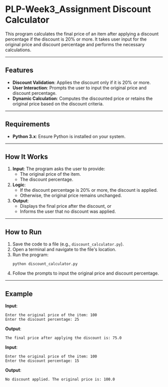 # PLP-Week3_Assignment Discount Calculator

This program calculates the final price of an item after applying a discount percentage if the discount is 20% or more. It takes user input for the original price and discount percentage and performs the necessary calculations.

---

## Features
- **Discount Validation**: Applies the discount only if it is 20% or more.
- **User Interaction**: Prompts the user to input the original price and discount percentage.
- **Dynamic Calculation**: Computes the discounted price or retains the original price based on the discount criteria.

---

## Requirements
- **Python 3.x**: Ensure Python is installed on your system.

---

## How It Works
1. **Input**: The program asks the user to provide:
   - The original price of the item.
   - The discount percentage.
2. **Logic**: 
   - If the discount percentage is 20% or more, the discount is applied.
   - Otherwise, the original price remains unchanged.
3. **Output**: 
   - Displays the final price after the discount, or
   - Informs the user that no discount was applied.

---

## How to Run
1. Save the code to a file (e.g., `discount_calculator.py`).
2. Open a terminal and navigate to the file's location.
3. Run the program:
   ```
   python discount_calculator.py
   ```
4. Follow the prompts to input the original price and discount percentage.

---

## Example
**Input**:
```
Enter the original price of the item: 100
Enter the discount percentage: 25
```
**Output**:
```
The final price after applying the discount is: 75.0
```

**Input**:
```
Enter the original price of the item: 100
Enter the discount percentage: 15
```
**Output**:
```
No discount applied. The original price is: 100.0
```
